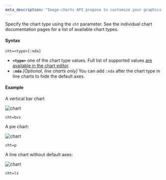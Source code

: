 ```yaml
---
meta_description: "Image-charts API propose to customize your graphics as for example with chart type. This documentation shows you how to use the API url parameters to generate a chart."
---
```

Specify the chart type using the `cht` parameter. See the individual chart documentation pages for a list of available chart types.

#### Syntax


```
cht=<type>[:nda]
```

- **`<type>`** one of the chart type values. Full list of supported values [are available in the chart editor](https://editor.image-charts.com).
- **`:nda`** *[Optional, line charts only]* You can add `:nda` after the chart type in line charts to hide the default axes.


#### Example

A vertical bar chart


![chart](https://image-charts.com/chart?cht=bvs&chd=s:theresadifferencebetweenknowingthepathandwalkingthepath&chs=700x200&chxt=y&chf=b0,lg,90,4CA4F5,0.1,C371D3,0.8,EA469E,1)

```
cht=bvs
```


A pie chart:


![chart](https://image-charts.com/chart?cht=p&chd=t:80,40,10&chs=700x200&chl=Awesome%21%21|Great|Not+bad)

```
cht=p
```

A line chart without default axes:


![chart](https://image-charts.com/chart?cht=ls&chd=s:theresadifferencebetweenknowingthepathandwalkingthepath&chs=700x200&chf=b0,lg,90,03a9f4,0,3f51b5,1)

```
cht=ls
```
